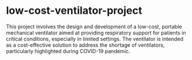 # low-cost-ventilator-project
This project involves the design and development of a low-cost, portable mechanical ventilator aimed at providing respiratory support for patients in critical conditions, especially in limited settings. The ventilator is intended as a cost-effective solution to address the shortage of ventilators, particularly highlighted during COVID-19 pandemic.
